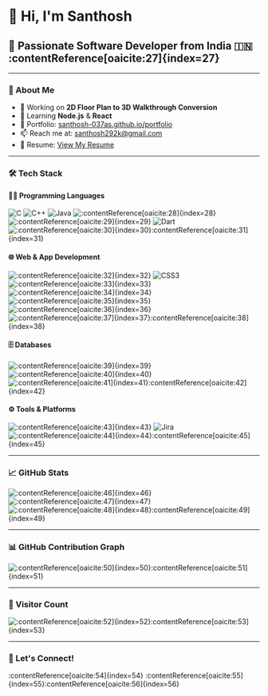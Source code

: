 # 👋 Hi, I'm **Santhosh**

## 🚀 Passionate Software Developer from India 🇮🇳&#8203;:contentReference[oaicite:27]{index=27}

---

### 💫 About Me

- 🔭 Working on **2D Floor Plan to 3D Walkthrough Conversion**
- 🌱 Learning **Node.js** & **React**
- 💼 Portfolio: [santhosh-037as.github.io/portfolio](https://santhosh-037as.github.io/portfolio/)
- 📫 Reach me at: [santhosh292k@gmail.com](mailto:santhosh292k@gmail.com)
- 📄 Resume: [View My Resume](https://santhosh-037as.github.io/portfolio/resume)

---

### 🛠️ Tech Stack

#### 👨‍💻 Programming Languages

![C](https://img.shields.io/badge/C-00599C?style=flat&logo=c&logoColor=white)
![C++](https://img.shields.io/badge/C%2B%2B-00599C?style=flat&logo=c%2B%2B&logoColor=white)
![Java](https://img.shields.io/badge/Java-ED8B00?style=flat&logo=java&logoColor=white)
![&#8203;:contentReference[oaicite:28]{index=28}](https://img.shields.io/badge/Python-3670A0?style=flat&logo=python&logoColor=ffdd54)
![&#8203;:contentReference[oaicite:29]{index=29}](https://img.shields.io/badge/JavaScript-F7DF1E?style=flat&logo=javascript&logoColor=black)
![Dart](https://img.shields.io/badge/Dart-0175C2?style=flat&logo=dart&logoColor=white)
![&#8203;:contentReference[oaicite:30]{index=30}](https://img.shields.io/badge/Haskell-5e5086?style=flat&logo=haskell&logoColor=white)&#8203;:contentReference[oaicite:31]{index=31}

#### 🌐 Web & App Development

![&#8203;:contentReference[oaicite:32]{index=32}](https://img.shields.io/badge/HTML5-E34F26?style=flat&logo=html5&logoColor=white)
![CSS3](https://img.shields.io/badge/CSS3-1572B6?style=flat&logo=css3&logoColor=white)
![&#8203;:contentReference[oaicite:33]{index=33}](https://img.shields.io/badge/React-20232a?style=flat&logo=react&logoColor=61DAFB)
![&#8203;:contentReference[oaicite:34]{index=34}](https://img.shields.io/badge/TailwindCSS-38B2AC?style=flat&logo=tailwind-css&logoColor=white)
![&#8203;:contentReference[oaicite:35]{index=35}](https://img.shields.io/badge/Flutter-02569B?style=flat&logo=flutter&logoColor=white)
![&#8203;:contentReference[oaicite:36]{index=36}](https://img.shields.io/badge/Electron-191970?style=flat&logo=Electron&logoColor=white)
![&#8203;:contentReference[oaicite:37]{index=37}](https://img.shields.io/badge/Flask-000000?style=flat&logo=flask&logoColor=white)&#8203;:contentReference[oaicite:38]{index=38}

#### 🗄️ Databases

![&#8203;:contentReference[oaicite:39]{index=39}](https://img.shields.io/badge/MongoDB-4EA94B?style=flat&logo=mongodb&logoColor=white)
![&#8203;:contentReference[oaicite:40]{index=40}](https://img.shields.io/badge/MySQL-00f?style=flat&logo=mysql&logoColor=white)
![&#8203;:contentReference[oaicite:41]{index=41}](https://img.shields.io/badge/SQLite-07405E?style=flat&logo=sqlite&logoColor=white)&#8203;:contentReference[oaicite:42]{index=42}

#### ⚙️ Tools & Platforms

![&#8203;:contentReference[oaicite:43]{index=43}](https://img.shields.io/badge/Arduino-00979D?style=flat&logo=arduino&logoColor=white)
![Jira](https://img.shields.io/badge/Jira-0052CC?style=flat&logo=jira&logoColor=white)
![&#8203;:contentReference[oaicite:44]{index=44}](https://img.shields.io/badge/Notion-000000?style=flat&logo=notion&logoColor=white)&#8203;:contentReference[oaicite:45]{index=45}

---

### 📈 GitHub Stats

![&#8203;:contentReference[oaicite:46]{index=46}](https://github-readme-stats.vercel.app/api?username=Santhosh292K&show_icons=true&theme=tokyonight&hide_border=true)
![&#8203;:contentReference[oaicite:47]{index=47}](https://github-readme-streak-stats.herokuapp.com/?user=Santhosh292K&theme=tokyonight&hide_border=true)
![&#8203;:contentReference[oaicite:48]{index=48}](https://github-readme-stats.vercel.app/api/top-langs/?username=Santhosh292K&layout=compact&theme=tokyonight&hide_border=true)&#8203;:contentReference[oaicite:49]{index=49}

---

### 📊 GitHub Contribution Graph

![&#8203;:contentReference[oaicite:50]{index=50}](https://github-readme-activity-graph.vercel.app/graph?username=Santhosh292K&theme=tokyo-night&hide_border=true)&#8203;:contentReference[oaicite:51]{index=51}

---

### 📍 Visitor Count

![&#8203;:contentReference[oaicite:52]{index=52}](https://visitcount.itsvg.in/api?id=Santhosh292K&icon=0&color=0)&#8203;:contentReference[oaicite:53]{index=53}

---

### 💬 Let's Connect!

:contentReference[oaicite:54]{index=54}
:contentReference[oaicite:55]{index=55}&#8203;:contentReference[oaicite:56]{index=56}

